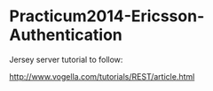 Practicum2014-Ericsson-Authentication
=====================================

Jersey server tutorial to follow:

http://www.vogella.com/tutorials/REST/article.html

